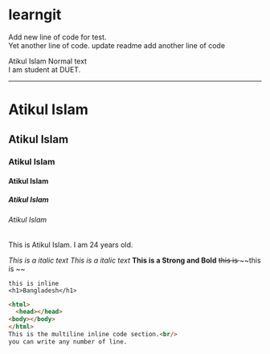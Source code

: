 # learngit
Add new line of code for test.
<br>
Yet another line of code.
update readme
add another line of code

<!--  markdown tutorial -->
Atikul Islam Normal text <br/>
I am student at DUET.

---
# Atikul Islam 
## Atikul Islam
### Atikul Islam
#### Atikul Islam 
##### Atikul Islam
###### Atikul Islam

<p>This is Atikul Islam. I am 24 years old. </p>

<i>This is a italic text</i>
_This is a  italic text_
__This is a Strong and Bold__
<del>this is </del>
~~this is ~~


`this is inline`
<br/>
`<h1>Bangladesh</h1>`

```html
<html>
  <head></head>
<body></body>
</html>
This is the multiline inline code section.<br/>
you can write any number of line.

```





